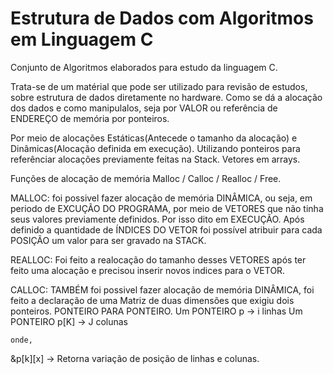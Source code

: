 # Estrutura de Dados com Algoritmos em Linguagem C
 Conjunto de Algoritmos elaborados para estudo da linguagem C. 

 Trata-se de um matérial que pode ser utilizado para revisão de estudos, sobre estrutura de dados diretamente no hardware. Como se dá a alocação dos dados e como manipulalos, seja por VALOR ou referência de ENDEREÇO de memória por ponteiros.

 Por meio de alocações Estáticas(Antecede o tamanho da alocação) e Dinâmicas(Alocação definida em execução). Utilizando ponteiros para referênciar alocações previamente feitas na Stack. Vetores em arrays.

 Funções de alocação de memória Malloc / Calloc / Realloc / Free.

MALLOC: foi possivel fazer alocação de memória DINÂMICA, ou seja, em periodo de EXCUÇÃO DO PROGRAMA, por meio de VETORES que não tinha seus valores previamente definidos. Por isso dito em EXECUÇÃO. Após definido a quantidade de ÍNDICES DO VETOR foi possível atribuir para cada POSIÇÃO um valor para ser gravado na STACK. 

REALLOC: Foi feito a realocação do tamanho desses VETORES após ter feito uma alocação e precisou inserir novos indices para o VETOR.

CALLOC: TAMBÉM foi possivel fazer alocação de memória DINÂMICA, foi feito a  declaração de uma Matriz de duas dimensões que exigiu dois ponteiros. PONTEIRO PARA PONTEIRO. 
Um PONTEIRO p -> i linhas 
Um PONTEIRO p[K] -> J colunas   
    
    onde,
&p[k][x] -> Retorna variação de posição de linhas e colunas.   
